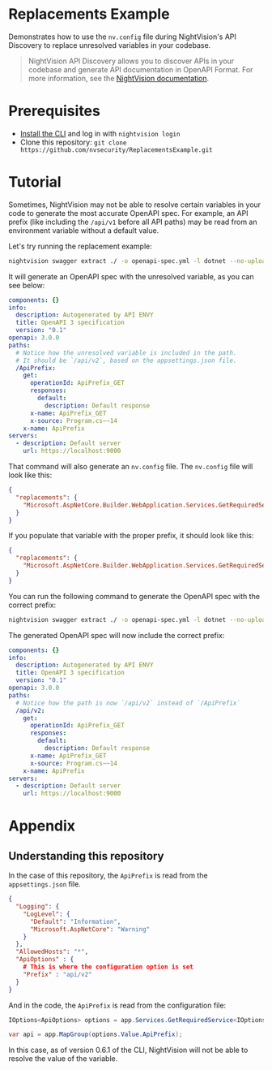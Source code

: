 # Replacements Example

Demonstrates how to use the `nv.config` file during NightVision's API Discovery to replace unresolved variables in your codebase. 

> NightVision API Discovery allows you to discover APIs in your codebase and generate API documentation in OpenAPI Format. For more information, see the [NightVision documentation](https://docs.nightvision.net/docs/api-discovery-tutorial).

# Prerequisites

* [Install the CLI](https://docs.nightvision.net/docs/installing-the-cli) and log in with `nightvision login`
* Clone this repository: `git clone https://github.com/nvsecurity/ReplacementsExample.git`

# Tutorial

Sometimes, NightVision may not be able to resolve certain variables in your code to generate the most accurate OpenAPI spec. For example, an API prefix (like including the `/api/v1` before all API paths) may be read from an environment variable without a default value. 

Let's try running the replacement example:

```bash
nightvision swagger extract ./ -o openapi-spec.yml -l dotnet --no-upload
```

It will generate an OpenAPI spec with the unresolved variable, as you can see below:

```yaml
components: {}
info:
  description: Autogenerated by API ENVY
  title: OpenAPI 3 specification
  version: "0.1"
openapi: 3.0.0
paths:
  # Notice how the unresolved variable is included in the path. 
  # It should be `/api/v2`, based on the appsettings.json file.
  /ApiPrefix:
    get:
      operationId: ApiPrefix_GET
      responses:
        default:
          description: Default response
      x-name: ApiPrefix_GET
      x-source: Program.cs~~14
    x-name: ApiPrefix
servers:
  - description: Default server
    url: https://localhost:9000
```


That command will also generate an `nv.config` file. The `nv.config` file will look like this:
```json
{
  "replacements": {
    "Microsoft.AspNetCore.Builder.WebApplication.Services.GetRequiredService().Value.ApiPrefix": null
  }
}
```

If you populate that variable with the proper prefix, it should look like this:

```json
{
  "replacements": {
    "Microsoft.AspNetCore.Builder.WebApplication.Services.GetRequiredService().Value.ApiPrefix": "api/v2"
  }
}
```

You can run the following command to generate the OpenAPI spec with the correct prefix:

```bash
nightvision swagger extract ./ -o openapi-spec.yml -l dotnet --no-upload --config nv.config
```

The generated OpenAPI spec will now include the correct prefix:

```yaml
components: {}
info:
  description: Autogenerated by API ENVY
  title: OpenAPI 3 specification
  version: "0.1"
openapi: 3.0.0
paths:
  # Notice how the path is now `/api/v2` instead of `/ApiPrefix`
  /api/v2:
    get:
      operationId: ApiPrefix_GET
      responses:
        default:
          description: Default response
      x-name: ApiPrefix_GET
      x-source: Program.cs~~14
    x-name: ApiPrefix
servers:
  - description: Default server
    url: https://localhost:9000
```

# Appendix

## Understanding this repository

In the case of this repository, the `ApiPrefix` is read from the `appsettings.json` file.

```json
{
  "Logging": {
    "LogLevel": {
      "Default": "Information",
      "Microsoft.AspNetCore": "Warning"
    }
  },
  "AllowedHosts": "*",
  "ApiOptions" : {
    # This is where the configuration option is set
    "Prefix" : "api/v2"
  }
}
```

And in the code, the `ApiPrefix` is read from the configuration file:

```csharp
IOptions<ApiOptions> options = app.Services.GetRequiredService<IOptions<ApiOptions>>();

var api = app.MapGroup(options.Value.ApiPrefix); 
```

In this case, as of version 0.6.1 of the CLI, NightVision will not be able to resolve the value of the variable.
